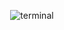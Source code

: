 <p align="center">
  <img src="https://raw.githubusercontent.com/afadesigns/afadesigns/main/terminal.svg" alt="terminal" />
</p>
